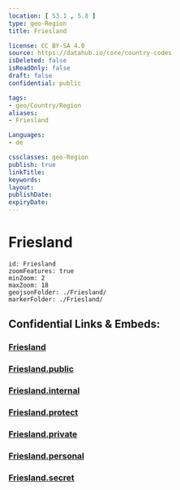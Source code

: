 ```yaml
---
location: [ 53.1 , 5.8 ] 
type: geo-Region
title: Friesland

license: CC BY-SA 4.0
source: https://datahub.io/core/country-codes
isDeleted: false
isReadOnly: false
draft: false
confidential: public

tags:
- geo/Country/Region
aliases:
- Friesland

Languages:
- de

cssclasses: geo-Region
publish: true
linkTitle: 
keywords: 
layout: 
publishDate: 
expiryDate: 
---
```


# Friesland

```leaflet
id: Friesland
zoomFeatures: true 
minZoom: 2 
maxZoom: 18
geojsonFolder: ./Friesland/
markerFolder: ./Friesland/
```


## Confidential Links & Embeds: 

### [Friesland](/_Standards/Earth/Continent/Europe/Europe~West/Netherlands/Provinces~Netherlands/Friesland.md) 

### [Friesland.public](/_public/Earth/Continent/Europe/Europe~West/Netherlands/Provinces~Netherlands/Friesland.public.md) 

### [Friesland.internal](/_internal/Earth/Continent/Europe/Europe~West/Netherlands/Provinces~Netherlands/Friesland.internal.md) 

### [Friesland.protect](/_protect/Earth/Continent/Europe/Europe~West/Netherlands/Provinces~Netherlands/Friesland.protect.md) 

### [Friesland.private](/_private/Earth/Continent/Europe/Europe~West/Netherlands/Provinces~Netherlands/Friesland.private.md) 

### [Friesland.personal](/_personal/Earth/Continent/Europe/Europe~West/Netherlands/Provinces~Netherlands/Friesland.personal.md) 

### [Friesland.secret](/_secret/Earth/Continent/Europe/Europe~West/Netherlands/Provinces~Netherlands/Friesland.secret.md)

